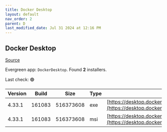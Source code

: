 ```yaml
---
title: Docker Desktop
layout: default
nav_order: 2
parent: D
last_modified_date: Jul 31 2024 at 12:16 PM
---
```


## Docker Desktop

[Source](https://www.docker.com/products/docker-desktop/)

Evergreen app: `DockerDesktop`. Found **2** installers.

Last check: 🟢

| Version | Build  | Size      | Type | URI                                                                                                                                                                    |
| ------- | ------ | --------- | ---- | ---------------------------------------------------------------------------------------------------------------------------------------------------------------------- |
| 4.33.1  | 161083 | 516373608 | exe  | [https://desktop.docker.com/win/main/amd64/161083/Docker%20Desktop%20Installer.exe](https://desktop.docker.com/win/main/amd64/161083/Docker%20Desktop%20Installer.exe) |
| 4.33.1  | 161083 | 516373608 | msi  | [https://desktop.docker.com/win/main/amd64/161083/DockerDesktop.msi](https://desktop.docker.com/win/main/amd64/161083/DockerDesktop.msi)                               |
